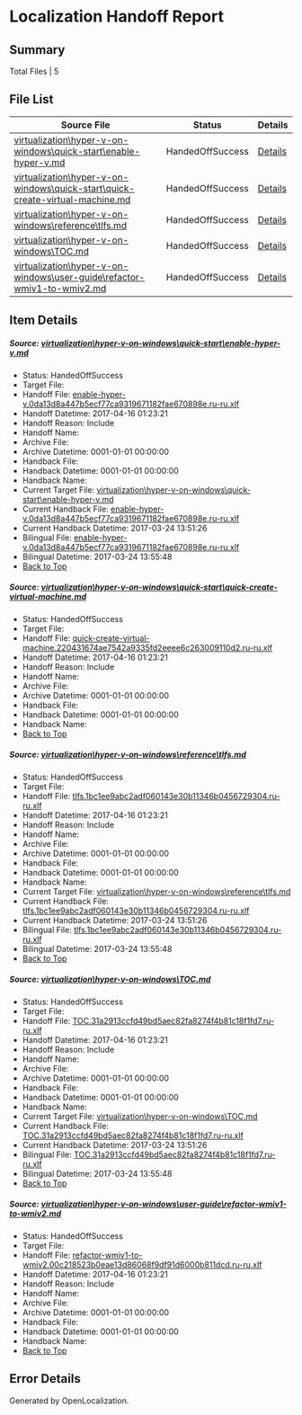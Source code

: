 # <a name='report-top'></a> Localization Handoff Report

## Summary
 Total Files | 5

## File List
 Source File | Status | Details 
 ----------- | ------ | ------- 
 [virtualization\hyper-v-on-windows\quick-start\enable-hyper-v.md](https://github.com/Microsoft/Virtualization-Documentation-Private/blob/a7cbe8dc5ae827ac4d2799356a392dec85699c59/virtualization/hyper-v-on-windows/quick-start/enable-hyper-v.md) | HandedOffSuccess | [Details](#468b2047bbca94126e56be71c2d546a8c78820cb125)
 [virtualization\hyper-v-on-windows\quick-start\quick-create-virtual-machine.md](https://github.com/Microsoft/Virtualization-Documentation-Private/blob/a7cbe8dc5ae827ac4d2799356a392dec85699c59/virtualization/hyper-v-on-windows/quick-start/quick-create-virtual-machine.md) | HandedOffSuccess | [Details](#ba212628d6783022ae17e38383c61ada4428ad68194)
 [virtualization\hyper-v-on-windows\reference\tlfs.md](https://github.com/Microsoft/Virtualization-Documentation-Private/blob/a7cbe8dc5ae827ac4d2799356a392dec85699c59/virtualization/hyper-v-on-windows/reference/tlfs.md) | HandedOffSuccess | [Details](#738957cc1fcf80d46f9b2ed5a66374a0250a309a210)
 [virtualization\hyper-v-on-windows\TOC.md](https://github.com/Microsoft/Virtualization-Documentation-Private/blob/a7cbe8dc5ae827ac4d2799356a392dec85699c59/virtualization/hyper-v-on-windows/TOC.md) | HandedOffSuccess | [Details](#720d15a919760233d90476fa522584b336eb4519211)
 [virtualization\hyper-v-on-windows\user-guide\refactor-wmiv1-to-wmiv2.md](https://github.com/Microsoft/Virtualization-Documentation-Private/blob/a7cbe8dc5ae827ac4d2799356a392dec85699c59/virtualization/hyper-v-on-windows/user-guide/refactor-wmiv1-to-wmiv2.md) | HandedOffSuccess | [Details](#0d46eb633757537dc611ace226c19dd06442e9d0236)

## Item Details
##### <a name='468b2047bbca94126e56be71c2d546a8c78820cb125'></a> Source: [virtualization\hyper-v-on-windows\quick-start\enable-hyper-v.md](https://github.com/Microsoft/Virtualization-Documentation-Private/blob/a7cbe8dc5ae827ac4d2799356a392dec85699c59/virtualization/hyper-v-on-windows/quick-start/enable-hyper-v.md)
* Status: HandedOffSuccess
* Target File: 
* Handoff File: [enable-hyper-v.0da13d8a447b5ecf77ca9319671182fae670898e.ru-ru.xlf](https://github.com/Microsoft/Virtualization-Documentation-Private.handoff/blob/0e42326f8699d8040ca070e4ea3505a4e0bae88b/ol-handoff/Microsoft/Virtualization-Documentation-Private.ru-ru/live/enable-hyper-v.0da13d8a447b5ecf77ca9319671182fae670898e.ru-ru.xlf)
* Handoff Datetime: 2017-04-16 01:23:21
* Handoff Reason: Include
* Handoff Name: 
* Archive File: 
* Archive Datetime: 0001-01-01 00:00:00
* Handback File: 
* Handback Datetime: 0001-01-01 00:00:00
* Handback Name: 
* Current Target File: [virtualization\hyper-v-on-windows\quick-start\enable-hyper-v.md](https://github.com/Microsoft/Virtualization-Documentation-Private.ru-ru/blob/acb5c88f6cafcc4ed2e300234c2f1a456634af10/virtualization/hyper-v-on-windows/quick-start/enable-hyper-v.md)
* Current Handback File: [enable-hyper-v.0da13d8a447b5ecf77ca9319671182fae670898e.ru-ru.xlf](https://github.com/Microsoft/Virtualization-Documentation-Private.handback/blob/21bfd91373f92b540f1a914790bb4d09fe99bf58/ol-handback/Microsoft/Virtualization-Documentation-Private.ru-ru/live/enable-hyper-v.0da13d8a447b5ecf77ca9319671182fae670898e.ru-ru.xlf)
* Current Handback Datetime: 2017-03-24 13:51:26
* Bilingual File: [enable-hyper-v.0da13d8a447b5ecf77ca9319671182fae670898e.ru-ru.xlf](https://github.com/Microsoft/Virtualization-Documentation-Private.handback/blob/21bfd91373f92b540f1a914790bb4d09fe99bf58/ol-handback/Microsoft/Virtualization-Documentation-Private.ru-ru/live/enable-hyper-v.0da13d8a447b5ecf77ca9319671182fae670898e.ru-ru.xlf)
* Bilingual Datetime: 2017-03-24 13:55:48
* [Back to Top](#report-top)

##### <a name='ba212628d6783022ae17e38383c61ada4428ad68194'></a> Source: [virtualization\hyper-v-on-windows\quick-start\quick-create-virtual-machine.md](https://github.com/Microsoft/Virtualization-Documentation-Private/blob/a7cbe8dc5ae827ac4d2799356a392dec85699c59/virtualization/hyper-v-on-windows/quick-start/quick-create-virtual-machine.md)
* Status: HandedOffSuccess
* Target File: 
* Handoff File: [quick-create-virtual-machine.220431674ae7542a9335fd2eeee6c263009110d2.ru-ru.xlf](https://github.com/Microsoft/Virtualization-Documentation-Private.handoff/blob/0e42326f8699d8040ca070e4ea3505a4e0bae88b/ol-handoff/Microsoft/Virtualization-Documentation-Private.ru-ru/live/quick-create-virtual-machine.220431674ae7542a9335fd2eeee6c263009110d2.ru-ru.xlf)
* Handoff Datetime: 2017-04-16 01:23:21
* Handoff Reason: Include
* Handoff Name: 
* Archive File: 
* Archive Datetime: 0001-01-01 00:00:00
* Handback File: 
* Handback Datetime: 0001-01-01 00:00:00
* Handback Name: 
* [Back to Top](#report-top)

##### <a name='738957cc1fcf80d46f9b2ed5a66374a0250a309a210'></a> Source: [virtualization\hyper-v-on-windows\reference\tlfs.md](https://github.com/Microsoft/Virtualization-Documentation-Private/blob/a7cbe8dc5ae827ac4d2799356a392dec85699c59/virtualization/hyper-v-on-windows/reference/tlfs.md)
* Status: HandedOffSuccess
* Target File: 
* Handoff File: [tlfs.1bc1ee9abc2adf060143e30b11346b0456729304.ru-ru.xlf](https://github.com/Microsoft/Virtualization-Documentation-Private.handoff/blob/0e42326f8699d8040ca070e4ea3505a4e0bae88b/ol-handoff/Microsoft/Virtualization-Documentation-Private.ru-ru/live/tlfs.1bc1ee9abc2adf060143e30b11346b0456729304.ru-ru.xlf)
* Handoff Datetime: 2017-04-16 01:23:21
* Handoff Reason: Include
* Handoff Name: 
* Archive File: 
* Archive Datetime: 0001-01-01 00:00:00
* Handback File: 
* Handback Datetime: 0001-01-01 00:00:00
* Handback Name: 
* Current Target File: [virtualization\hyper-v-on-windows\reference\tlfs.md](https://github.com/Microsoft/Virtualization-Documentation-Private.ru-ru/blob/acb5c88f6cafcc4ed2e300234c2f1a456634af10/virtualization/hyper-v-on-windows/reference/tlfs.md)
* Current Handback File: [tlfs.1bc1ee9abc2adf060143e30b11346b0456729304.ru-ru.xlf](https://github.com/Microsoft/Virtualization-Documentation-Private.handback/blob/21bfd91373f92b540f1a914790bb4d09fe99bf58/ol-handback/Microsoft/Virtualization-Documentation-Private.ru-ru/live/tlfs.1bc1ee9abc2adf060143e30b11346b0456729304.ru-ru.xlf)
* Current Handback Datetime: 2017-03-24 13:51:26
* Bilingual File: [tlfs.1bc1ee9abc2adf060143e30b11346b0456729304.ru-ru.xlf](https://github.com/Microsoft/Virtualization-Documentation-Private.handback/blob/21bfd91373f92b540f1a914790bb4d09fe99bf58/ol-handback/Microsoft/Virtualization-Documentation-Private.ru-ru/live/tlfs.1bc1ee9abc2adf060143e30b11346b0456729304.ru-ru.xlf)
* Bilingual Datetime: 2017-03-24 13:55:48
* [Back to Top](#report-top)

##### <a name='720d15a919760233d90476fa522584b336eb4519211'></a> Source: [virtualization\hyper-v-on-windows\TOC.md](https://github.com/Microsoft/Virtualization-Documentation-Private/blob/a7cbe8dc5ae827ac4d2799356a392dec85699c59/virtualization/hyper-v-on-windows/TOC.md)
* Status: HandedOffSuccess
* Target File: 
* Handoff File: [TOC.31a2913ccfd49bd5aec82fa8274f4b81c18f1fd7.ru-ru.xlf](https://github.com/Microsoft/Virtualization-Documentation-Private.handoff/blob/0e42326f8699d8040ca070e4ea3505a4e0bae88b/ol-handoff/Microsoft/Virtualization-Documentation-Private.ru-ru/live/TOC.31a2913ccfd49bd5aec82fa8274f4b81c18f1fd7.ru-ru.xlf)
* Handoff Datetime: 2017-04-16 01:23:21
* Handoff Reason: Include
* Handoff Name: 
* Archive File: 
* Archive Datetime: 0001-01-01 00:00:00
* Handback File: 
* Handback Datetime: 0001-01-01 00:00:00
* Handback Name: 
* Current Target File: [virtualization\hyper-v-on-windows\TOC.md](https://github.com/Microsoft/Virtualization-Documentation-Private.ru-ru/blob/acb5c88f6cafcc4ed2e300234c2f1a456634af10/virtualization/hyper-v-on-windows/TOC.md)
* Current Handback File: [TOC.31a2913ccfd49bd5aec82fa8274f4b81c18f1fd7.ru-ru.xlf](https://github.com/Microsoft/Virtualization-Documentation-Private.handback/blob/21bfd91373f92b540f1a914790bb4d09fe99bf58/ol-handback/Microsoft/Virtualization-Documentation-Private.ru-ru/live/TOC.31a2913ccfd49bd5aec82fa8274f4b81c18f1fd7.ru-ru.xlf)
* Current Handback Datetime: 2017-03-24 13:51:26
* Bilingual File: [TOC.31a2913ccfd49bd5aec82fa8274f4b81c18f1fd7.ru-ru.xlf](https://github.com/Microsoft/Virtualization-Documentation-Private.handback/blob/21bfd91373f92b540f1a914790bb4d09fe99bf58/ol-handback/Microsoft/Virtualization-Documentation-Private.ru-ru/live/TOC.31a2913ccfd49bd5aec82fa8274f4b81c18f1fd7.ru-ru.xlf)
* Bilingual Datetime: 2017-03-24 13:55:48
* [Back to Top](#report-top)

##### <a name='0d46eb633757537dc611ace226c19dd06442e9d0236'></a> Source: [virtualization\hyper-v-on-windows\user-guide\refactor-wmiv1-to-wmiv2.md](https://github.com/Microsoft/Virtualization-Documentation-Private/blob/a7cbe8dc5ae827ac4d2799356a392dec85699c59/virtualization/hyper-v-on-windows/user-guide/refactor-wmiv1-to-wmiv2.md)
* Status: HandedOffSuccess
* Target File: 
* Handoff File: [refactor-wmiv1-to-wmiv2.00c218523b0eae13d86068f9df91d6000b811dcd.ru-ru.xlf](https://github.com/Microsoft/Virtualization-Documentation-Private.handoff/blob/0e42326f8699d8040ca070e4ea3505a4e0bae88b/ol-handoff/Microsoft/Virtualization-Documentation-Private.ru-ru/live/refactor-wmiv1-to-wmiv2.00c218523b0eae13d86068f9df91d6000b811dcd.ru-ru.xlf)
* Handoff Datetime: 2017-04-16 01:23:21
* Handoff Reason: Include
* Handoff Name: 
* Archive File: 
* Archive Datetime: 0001-01-01 00:00:00
* Handback File: 
* Handback Datetime: 0001-01-01 00:00:00
* Handback Name: 
* [Back to Top](#report-top)


## Error Details

Generated by OpenLocalization.
